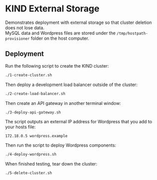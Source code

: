 # KIND External Storage

Demonstrates deployment with external storage so that cluster deletion does not lose data.\
MySQL data and Wordpress files are stored under the `/tmp/hostpath-provisioner` folder on the host computer.

## Deployment

Run the following script to create the KIND cluster:

```bash
./1-create-cluster.sh
```

Then deploy a development load balancer outside of the cluster:

```bash
./2-create-load-balancer.sh
```

Then create an API gateway in another terminal window:

```bash
./3-deploy-api-gateway.sh
```

The script outputs an external IP address for Wordpress that you add to your hosts file:

```text
172.18.0.5 wordpress.example
```

Then run the script to deploy Wordpress components:

```bash
./4-deploy-wordpress.sh
```

When finished testing, tear down the cluster:

```bash
./5-delete-cluster.sh
```

